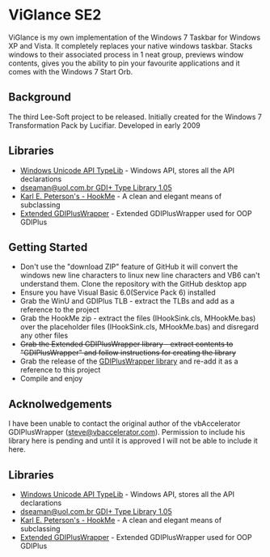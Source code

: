 
# ViGlance SE2

ViGlance is my own implementation of the Windows 7 Taskbar for Windows XP and Vista. It completely replaces your native windows taskbar. Stacks windows to their associated process in 1 neat group, previews window contents, gives you the ability to pin your favourite applications and it comes with the Windows 7 Start Orb. 

## Background 

The third Lee-Soft project to be released. Initially created for the Windows 7 Transformation Pack by Lucifiar. Developed in early 2009

## Libraries

- [Windows Unicode API TypeLib](https://github.com/badcodes/vb6/blob/master/%5BInclude%5D/TypeLib/winu.tlb) - Windows API, stores all the API declarations
- [dseaman@uol.com.br GDI+ Type Library 1.05](http://www.vbaccelerator.com/home/VB/Type_Libraries/GDIPlus_Type_Library/article.asp)
- [Karl E. Peterson's - HookMe](http://vb.mvps.org/samples/HookMe/) - A clean and elegant means of subclassing 
- [Extended GDIPlusWrapper](https://github.com/lee-soft/GDIPlusWrapper) - Extended GDIPlusWrapper used for OOP GDIPlus

## Getting Started

- Don't use the "download ZIP" feature of GitHub it will convert the windows new line characters to linux new line characters and VB6 can't understand them. Clone the repository with the GitHub desktop app 
- Ensure you have Visual Basic 6.0(Service Pack 6) installed
- Grab the WinU and GDIPlus TLB - extract the TLBs and add as a reference to the project
- Grab the HookMe zip - extract the files (IHookSink.cls, MHookMe.bas) over the placeholder files (IHookSink.cls, MHookMe.bas) and disregard any other files
- ~~Grab the Extended GDIPlusWrapper library - extract contents to "GDIPlusWrapper" and follow instructions for creating the library~~
- Grab the release of the [GDIPlusWrapper library](https://github.com/lee-soft/GDIPlusWrapper/releases) and re-add it as a reference to this project
- Compile and enjoy


## Acknolwedgements

I have been unable to contact the original author of the vbAccelerator GDIPlusWrapper (steve@vbaccelerator.com). Permission to include his library here is pending and until it is approved I will not be able to include it here.

## Libraries

- [Windows Unicode API TypeLib](https://github.com/badcodes/vb6/blob/master/%5BInclude%5D/TypeLib/winu.tlb) - Windows API, stores all the API declarations
- [dseaman@uol.com.br GDI+ Type Library 1.05](http://www.vbaccelerator.com/home/VB/Type_Libraries/GDIPlus_Type_Library/article.asp)
- [Karl E. Peterson's - HookMe](http://vb.mvps.org/samples/HookMe/) - A clean and elegant means of subclassing 
- [Extended GDIPlusWrapper](https://github.com/lee-soft/GDIPlusWrapper) - Extended GDIPlusWrapper used for OOP GDIPlus
